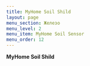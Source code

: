 ```yaml
---
title: MyHome Soil Shild
layout: page
menu_section: Железо
menu_level: 2
menu_item: MyHome Soil Sensor
menu_order: 12
---
```


**MyHome Soil Shild** 